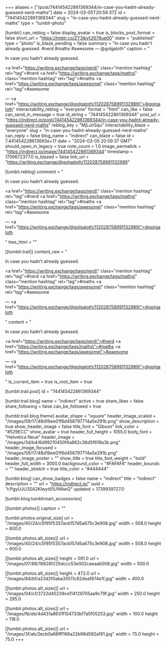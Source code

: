 +++
aliases = ["/post/744145422861369344/in-case-you-hadnt-already-guessed-nerd-maths"]
date = 2024-03-05T20:59:37Z
id = "744145422861369344"
slug = "in-case-you-hadnt-already-guessed-nerd-maths"
type = "tumblr-photo"

[tumblr]
can_reblog = false
display_avatar = true
is_blocks_post_format = false
short_url = "https://tmblr.co/ZY3jbyfJl576ue00"
state = "published"
type = "photo"
is_blaze_pending = false
summary = "In case you hadn't already guessed. #nerd #maths #awesome — @golgaloth"
caption = "<p>In case you hadn&rsquo;t already guessed.</p><p><a href=\"https://writing.exchange/tags/nerd\" class=\"mention hashtag\" rel=\"tag\">#nerd</a> <a href=\"https://writing.exchange/tags/maths\" class=\"mention hashtag\" rel=\"tag\">#maths</a> <a href=\"https://writing.exchange/tags/awesome\" class=\"mention hashtag\" rel=\"tag\">#awesome</a></p> — <a href=\"https://writing.exchange/@golgaloth/112028758991132989\">@golgaloth</a>"
interactability_reblog = "everyone"
format = "html"
can_like = false
can_send_in_message = true
id_string = "744145422861369344"
post_url = "https://indirect.io/post/744145422861369344/in-case-you-hadnt-already-guessed-nerd-maths"
reblog_key = "MjLuhSqu"
interactability_blaze = "everyone"
slug = "in-case-you-hadnt-already-guessed-nerd-maths"
can_reply = false
blog_name = "indirect"
can_blaze = false
id = 7.441454228613693e+17
date = "2024-03-05 20:59:37 GMT"
should_open_in_legacy = true
note_count = 1.0
image_permalink = "https://indirect.io/image/744145422861369344"
timestamp = 1709672377.0
is_blazed = false
link_url = "https://writing.exchange/@golgaloth/112028758991132989"

[tumblr.reblog]
comment = "<p><p>In case you hadn’t already guessed.</p><p><a href=\"https://writing.exchange/tags/nerd\" class=\"mention hashtag\" rel=\"tag\">#nerd</a> <a href=\"https://writing.exchange/tags/maths\" class=\"mention hashtag\" rel=\"tag\">#maths</a> <a href=\"https://writing.exchange/tags/awesome\" class=\"mention hashtag\" rel=\"tag\">#awesome</a></p> — <a href=\"https://writing.exchange/@golgaloth/112028758991132989\">@golgaloth</a></p>"
tree_html = ""

[[tumblr.trail]]
content_raw = "<p><p>In case you hadn’t already guessed.</p><p><a href=\"https://writing.exchange/tags/nerd\" class=\"mention hashtag\" rel=\"tag\">#nerd</a> <a href=\"https://writing.exchange/tags/maths\" class=\"mention hashtag\" rel=\"tag\">#maths</a> <a href=\"https://writing.exchange/tags/awesome\" class=\"mention hashtag\" rel=\"tag\">#awesome</a></p> — <a href=\"https://writing.exchange/@golgaloth/112028758991132989\">@golgaloth</a></p>"
content = "<p><p>In case you hadn&rsquo;t already guessed.</p><p><a href=\"https://writing.exchange/tags/nerd\">#nerd</a> <a href=\"https://writing.exchange/tags/maths\">#maths</a> <a href=\"https://writing.exchange/tags/awesome\">#awesome</a></p> &mdash; <a href=\"https://writing.exchange/@golgaloth/112028758991132989\">@golgaloth</a></p>"
is_current_item = true
is_root_item = true

[tumblr.trail.post]
id = "744145422861369344"

[tumblr.trail.blog]
name = "indirect"
active = true
share_likes = false
share_following = false
can_be_followed = true

[tumblr.trail.blog.theme]
avatar_shape = "square"
header_image_scaled = "/images/59/17/48d16ee01f6d456797714a5e291b.png"
show_description = true
show_header_image = false
title_font = "Gibson"
link_color = "#529ECC"
show_avatar = true
header_full_height = 1055.0
body_font = "Helvetica Neue"
header_image = "/images/3d/b4/6d99210450f4a662c36d5f619a3b.png"
header_image_focused = "/images/59/17/48d16ee01f6d456797714a5e291b.png"
header_image_poster = ""
show_title = true
title_font_weight = "bold"
header_full_width = 3000.0
background_color = "#FAFAFA"
header_bounds = ""
header_stretch = true
title_color = "#444444"

[tumblr.blog]
can_show_badges = false
name = "indirect"
title = "indirect"
description = ""
url = "https://indirect.io/"
uuid = "t:PgyUJU3SA2Klwyt81UWAwQ"
updated = 1739939727.0

[tumblr.blog.tumblrmart_accessories]

[[tumblr.photos]]
caption = ""

[tumblr.photos.original_size]
url = "/images/40/24/c5f95f5357acb157d5a675c3e908.jpg"
width = 508.0
height = 600.0

[[tumblr.photos.alt_sizes]]
url = "/images/40/24/c5f95f5357acb157d5a675c3e908.jpg"
width = 508.0
height = 600.0

[[tumblr.photos.alt_sizes]]
height = 591.0
url = "/images/07/86/19828f225dccc53e002caeaab008.jpg"
width = 500.0

[[tumblr.photos.alt_sizes]]
height = 472.0
url = "/images/84/bf/a23d2f0aba35511c82deaf874e1f.jpg"
width = 400.0

[[tumblr.photos.alt_sizes]]
url = "/images/04/c1/3722d45239ce114129705aa9c79f.jpg"
width = 250.0
height = 295.0

[[tumblr.photos.alt_sizes]]
url = "/images/fb/de/4d431a8631f154733bf7a5f05253.jpg"
width = 100.0
height = 118.0

[[tumblr.photos.alt_sizes]]
url = "/images/3f/ab/2ecb0a68fff166a22b98d592a191.jpg"
width = 75.0
height = 75.0
+++
